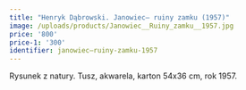 ```yaml
---
title: "Henryk Dąbrowski. Janowiec– ruiny zamku (1957)"
image: /uploads/products/Janowiec__Ruiny_zamku__1957.jpg
price: '800'
price-1: '300'
identifier: janowiec–ruiny-zamku-1957
---
```


Rysunek z natury. Tusz, akwarela, karton 54x36 cm, rok 1957.